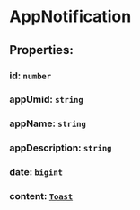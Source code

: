 # **AppNotification**
## **Properties**:
### id: `number`
### appUmid: `string`
### appName: `string`
### appDescription: `string`
### date: `bigint`
### content: [`Toast`](./Toast)